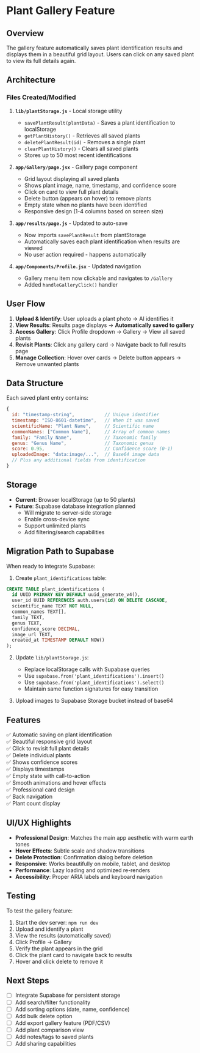 # Plant Gallery Feature

## Overview
The gallery feature automatically saves plant identification results and displays them in a beautiful grid layout. Users can click on any saved plant to view its full details again.

## Architecture

### Files Created/Modified

1. **`lib/plantStorage.js`** - Local storage utility
   - `savePlantResult(plantData)` - Saves a plant identification to localStorage
   - `getPlantHistory()` - Retrieves all saved plants
   - `deletePlantResult(id)` - Removes a single plant
   - `clearPlantHistory()` - Clears all saved plants
   - Stores up to 50 most recent identifications

2. **`app/Gallery/page.jsx`** - Gallery page component
   - Grid layout displaying all saved plants
   - Shows plant image, name, timestamp, and confidence score
   - Click on card to view full plant details
   - Delete button (appears on hover) to remove plants
   - Empty state when no plants have been identified
   - Responsive design (1-4 columns based on screen size)

3. **`app/results/page.js`** - Updated to auto-save
   - Now imports `savePlantResult` from plantStorage
   - Automatically saves each plant identification when results are viewed
   - No user action required - happens automatically

4. **`app/Components/Profile.jsx`** - Updated navigation
   - Gallery menu item now clickable and navigates to `/Gallery`
   - Added `handleGalleryClick()` handler

## User Flow

1. **Upload & Identify**: User uploads a plant photo → AI identifies it
2. **View Results**: Results page displays → **Automatically saved to gallery**
3. **Access Gallery**: Click Profile dropdown → Gallery → View all saved plants
4. **Revisit Plants**: Click any gallery card → Navigate back to full results page
5. **Manage Collection**: Hover over cards → Delete button appears → Remove unwanted plants

## Data Structure

Each saved plant entry contains:
```javascript
{
  id: "timestamp-string",           // Unique identifier
  timestamp: "ISO-8601-datetime",   // When it was saved
  scientificName: "Plant Name",     // Scientific name
  commonNames: ["Common Name"],     // Array of common names
  family: "Family Name",            // Taxonomic family
  genus: "Genus Name",              // Taxonomic genus
  score: 0.95,                      // Confidence score (0-1)
  uploadedImage: "data:image/...",  // Base64 image data
  // Plus any additional fields from identification
}
```

## Storage

- **Current**: Browser localStorage (up to 50 plants)
- **Future**: Supabase database integration planned
  - Will migrate to server-side storage
  - Enable cross-device sync
  - Support unlimited plants
  - Add filtering/search capabilities

## Migration Path to Supabase

When ready to integrate Supabase:

1. Create `plant_identifications` table:
```sql
CREATE TABLE plant_identifications (
  id UUID PRIMARY KEY DEFAULT uuid_generate_v4(),
  user_id UUID REFERENCES auth.users(id) ON DELETE CASCADE,
  scientific_name TEXT NOT NULL,
  common_names TEXT[],
  family TEXT,
  genus TEXT,
  confidence_score DECIMAL,
  image_url TEXT,
  created_at TIMESTAMP DEFAULT NOW()
);
```

2. Update `lib/plantStorage.js`:
   - Replace localStorage calls with Supabase queries
   - Use `supabase.from('plant_identifications').insert()`
   - Use `supabase.from('plant_identifications').select()`
   - Maintain same function signatures for easy transition

3. Upload images to Supabase Storage bucket instead of base64

## Features

✅ Automatic saving on plant identification  
✅ Beautiful responsive grid layout  
✅ Click to revisit full plant details  
✅ Delete individual plants  
✅ Shows confidence scores  
✅ Displays timestamps  
✅ Empty state with call-to-action  
✅ Smooth animations and hover effects  
✅ Professional card design  
✅ Back navigation  
✅ Plant count display  

## UI/UX Highlights

- **Professional Design**: Matches the main app aesthetic with warm earth tones
- **Hover Effects**: Subtle scale and shadow transitions
- **Delete Protection**: Confirmation dialog before deletion
- **Responsive**: Works beautifully on mobile, tablet, and desktop
- **Performance**: Lazy loading and optimized re-renders
- **Accessibility**: Proper ARIA labels and keyboard navigation

## Testing

To test the gallery feature:

1. Start the dev server: `npm run dev`
2. Upload and identify a plant
3. View the results (automatically saved)
4. Click Profile → Gallery
5. Verify the plant appears in the grid
6. Click the plant card to navigate back to results
7. Hover and click delete to remove it

## Next Steps

- [ ] Integrate Supabase for persistent storage
- [ ] Add search/filter functionality
- [ ] Add sorting options (date, name, confidence)
- [ ] Add bulk delete option
- [ ] Add export gallery feature (PDF/CSV)
- [ ] Add plant comparison view
- [ ] Add notes/tags to saved plants
- [ ] Add sharing capabilities
